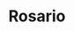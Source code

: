 ---
title: Rosario
date: 
draft: false

# descripcion
description : Pulsera de plata 925 y marquesita

materials: Plata 925

color: Plateado

dimensions: 24cm largo

code: 03-22-0538

type: "Pulseras"

categories: []

price: $6.150,00

price_eftvo: $5.225,00

# Images
# first image will be shown in the product page
images:
  # - image: "images/path_to_image"
  # La ubicacion de las imagenes es imagenes/Pulseras/Pulseras.Marquesita/03-22-0538-rosario
  - image: "./images/pulseras/marquesita/03-22-0538.JPG"
---